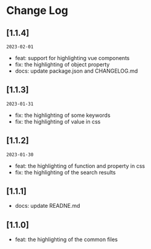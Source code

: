 # Change Log

## [1.1.4]
`2023-02-01`
- feat: support for highlighting vue components
- fix:  the highlighting of object property
- docs: update package.json and CHANGELOG.md

## [1.1.3]
`2023-01-31`
- fix: the highlighting of some keywords
- fix: the highlighting of value in css

## [1.1.2]
`2023-01-30`
- feat: the highlighting of function and property in css
- fix: the highlighting of the search results

## [1.1.1]
- docs: update READNE.md

## [1.1.0]
- feat: the highlighting of the common files
